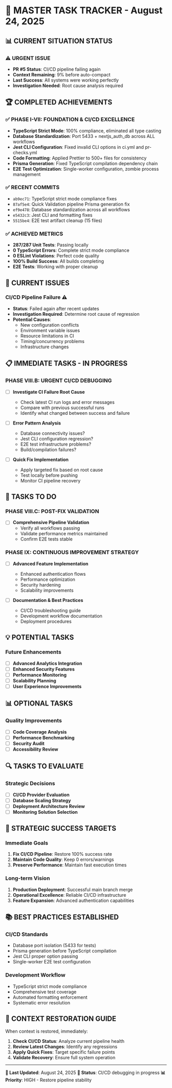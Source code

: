 # 🎯 MASTER TASK TRACKER - August 24, 2025

## 📊 **CURRENT SITUATION STATUS**

### ⚠️ **URGENT ISSUE**

- **PR #5 Status**: CI/CD pipeline failing again
- **Context Remaining**: 9% before auto-compact
- **Last Success**: All systems were working perfectly
- **Investigation Needed**: Root cause analysis required

## 🏆 **COMPLETED ACHIEVEMENTS**

### ✅ **PHASE I-VII: FOUNDATION & CI/CD EXCELLENCE**

- **TypeScript Strict Mode**: 100% compliance, eliminated all type casting
- **Database Standardization**: Port 5433 + nextjs_auth_db across ALL workflows
- **Jest CLI Configuration**: Fixed invalid CLI options in ci.yml and pr-checks.yml
- **Code Formatting**: Applied Prettier to 500+ files for consistency
- **Prisma Generation**: Fixed TypeScript compilation dependency chain
- **E2E Test Optimization**: Single-worker configuration, zombie process management

### ✅ **RECENT COMMITS**

- `ab9ec71`: TypeScript strict mode compliance fixes
- `87af5e4`: Quick Validation pipeline Prisma generation fix
- `ef9e478`: Database standardization across all workflows
- `e5432c3`: Jest CLI and formatting fixes
- `5515be4`: E2E test artifact cleanup (15 files)

### ✅ **ACHIEVED METRICS**

- **287/287 Unit Tests**: Passing locally
- **0 TypeScript Errors**: Complete strict mode compliance
- **0 ESLint Violations**: Perfect code quality
- **100% Build Success**: All builds completing
- **E2E Tests**: Working with proper cleanup

## 🚨 **CURRENT ISSUES**

### **CI/CD Pipeline Failure** ⚠️

- **Status**: Failed again after recent updates
- **Investigation Required**: Determine root cause of regression
- **Potential Causes**:
  - New configuration conflicts
  - Environment variable issues
  - Resource limitations in CI
  - Timing/concurrency problems
  - Infrastructure changes

## 📋 **IMMEDIATE TASKS - IN PROGRESS**

### **PHASE VIII.B: URGENT CI/CD DEBUGGING**

- [ ] **Investigate CI Failure Root Cause**
  - Check latest CI run logs and error messages
  - Compare with previous successful runs
  - Identify what changed between success and failure
- [ ] **Error Pattern Analysis**
  - Database connectivity issues?
  - Jest CLI configuration regression?
  - E2E test infrastructure problems?
  - Build/compilation failures?

- [ ] **Quick Fix Implementation**
  - Apply targeted fix based on root cause
  - Test locally before pushing
  - Monitor CI pipeline recovery

## 🔄 **TASKS TO DO**

### **PHASE VIII.C: POST-FIX VALIDATION**

- [ ] **Comprehensive Pipeline Validation**
  - Verify all workflows passing
  - Validate performance metrics maintained
  - Confirm E2E tests stable

### **PHASE IX: CONTINUOUS IMPROVEMENT STRATEGY**

- [ ] **Advanced Feature Implementation**
  - Enhanced authentication flows
  - Performance optimization
  - Security hardening
  - Scalability improvements

- [ ] **Documentation & Best Practices**
  - CI/CD troubleshooting guide
  - Development workflow documentation
  - Deployment procedures

## 💡 **POTENTIAL TASKS**

### **Future Enhancements**

- [ ] **Advanced Analytics Integration**
- [ ] **Enhanced Security Features**
- [ ] **Performance Monitoring**
- [ ] **Scalability Planning**
- [ ] **User Experience Improvements**

## 📊 **OPTIONAL TASKS**

### **Quality Improvements**

- [ ] **Code Coverage Analysis**
- [ ] **Performance Benchmarking**
- [ ] **Security Audit**
- [ ] **Accessibility Review**

## 🔍 **TASKS TO EVALUATE**

### **Strategic Decisions**

- [ ] **CI/CD Provider Evaluation**
- [ ] **Database Scaling Strategy**
- [ ] **Deployment Architecture Review**
- [ ] **Monitoring Solution Selection**

## 🎯 **STRATEGIC SUCCESS TARGETS**

### **Immediate Goals**

1. **Fix CI/CD Pipeline**: Restore 100% success rate
2. **Maintain Code Quality**: Keep 0 errors/warnings
3. **Preserve Performance**: Maintain fast execution times

### **Long-term Vision**

1. **Production Deployment**: Successful main branch merge
2. **Operational Excellence**: Reliable CI/CD infrastructure
3. **Feature Expansion**: Advanced authentication capabilities

## 📚 **BEST PRACTICES ESTABLISHED**

### **CI/CD Standards**

- Database port isolation (5433 for tests)
- Prisma generation before TypeScript compilation
- Jest CLI proper option passing
- Single-worker E2E test configuration

### **Development Workflow**

- TypeScript strict mode compliance
- Comprehensive test coverage
- Automated formatting enforcement
- Systematic error resolution

## 🔄 **CONTEXT RESTORATION GUIDE**

When context is restored, immediately:

1. **Check CI/CD Status**: Analyze current pipeline health
2. **Review Latest Changes**: Identify any regressions
3. **Apply Quick Fixes**: Target specific failure points
4. **Validate Recovery**: Ensure full system operation

---

**📅 Last Updated**: August 24, 2025
**🎯 Status**: CI/CD debugging in progress
**📊 Priority**: HIGH - Restore pipeline stability
